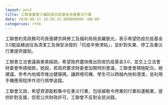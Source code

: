 ```yaml
---
layout: post
title: 工聯會冀第三輪防疫抗疫基金支援重災行業
date: 2020-08-21 18:50:15.000000000 +08:00
categories: rthk
---
```


工聯會約見政務司司長張建宗與勞工及福利局局長羅致光，表示希望防疫抗疫基金3.0能延續過往為清潔工及保安派發的「抗疫辛勞津貼」，並針對失業、停工及重災行業提供援助。

工聯會立法會議員麥美娟說，希望政府盡快推出防疫抗疫基金3.0，並交上立法會財委會申請撥款。她說，若政府要求財委會加開特別會議，工聯會會積極配合。她建議，參考內地城市推出健康碼，讓跨境司機、學生可以跨越內地和港澳，並利用手機應用程序作流行病學追蹤。

工聯會又說，希望資源能較集中在重災行業，包括被勒令停業的行業和運輸業，提供針對支援，但若公共財政許可，工聯會不反對全民派錢。
